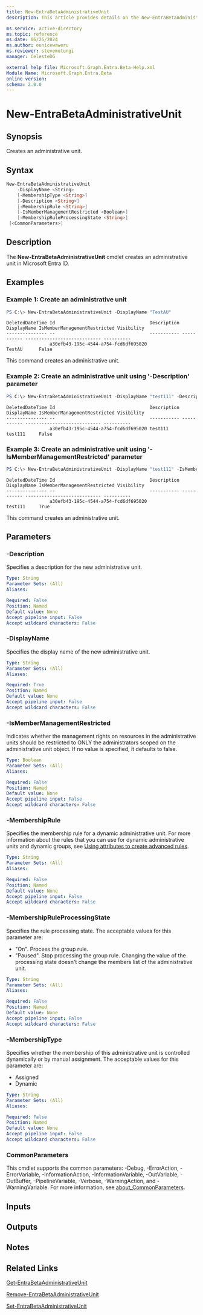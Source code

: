 ```yaml
---
title: New-EntraBetaAdministrativeUnit
description: This article provides details on the New-EntraBetaAdministrativeUnit command.

ms.service: active-directory
ms.topic: reference
ms.date: 06/26/2024
ms.author: eunicewaweru
ms.reviewer: stevemutungi
manager: CelesteDG

external help file: Microsoft.Graph.Entra.Beta-Help.xml
Module Name: Microsoft.Graph.Entra.Beta
online version:
schema: 2.0.0
---
```


# New-EntraBetaAdministrativeUnit

## Synopsis
Creates an administrative unit.

## Syntax

```powershell
New-EntraBetaAdministrativeUnit 
    -DisplayName <String>
    [-MembershipType <String>] 
    [-Description <String>] 
    [-MembershipRule <String>] 
    [-IsMemberManagementRestricted <Boolean>] 
    [-MembershipRuleProcessingState <String>]
 [<CommonParameters>]
```

## Description
The **New-EntraBetaAdministrativeUnit** cmdlet creates an administrative unit in Microsoft Entra ID.

## Examples

### Example 1: Create an administrative unit
```powershell
PS C:\> New-EntraBetaAdministrativeUnit -DisplayName "TestAU"
```

```output
DeletedDateTime Id                                   Description DisplayName IsMemberManagementRestricted Visibility
--------------- --                                   ----------- ----------- ---------------------------- ----------
                a30efb43-195c-4544-a754-fcd6df695020             TestAU      False
```

This command creates an administrative unit.

### Example 2: Create an administrative unit using '-Description' parameter
```powershell
PS C:\> New-EntraBetaAdministrativeUnit -DisplayName "test111" -Description "test111"
```

```output
DeletedDateTime Id                                   Description DisplayName IsMemberManagementRestricted Visibility
--------------- --                                   ----------- ----------- ---------------------------- ----------
                a30efb43-195c-4544-a754-fcd6df695020 test111     test111     False
```

### Example 3: Create an administrative unit using '-IsMemberManagementRestricted' parameter
```powershell
PS C:\> New-EntraBetaAdministrativeUnit -DisplayName "test111" -IsMemberManagementRestricted $true
```

```output
DeletedDateTime Id                                   Description DisplayName IsMemberManagementRestricted Visibility
--------------- --                                   ----------- ----------- ---------------------------- ----------
                a30efb43-195c-4544-a754-fcd6df695020             test111     True
```

This command creates an administrative unit.

## Parameters

### -Description
Specifies a description for the new administrative unit.

```yaml
Type: String
Parameter Sets: (All)
Aliases:

Required: False
Position: Named
Default value: None
Accept pipeline input: False
Accept wildcard characters: False
```

### -DisplayName
Specifies the display name of the new administrative unit.

```yaml
Type: String
Parameter Sets: (All)
Aliases:

Required: True
Position: Named
Default value: None
Accept pipeline input: False
Accept wildcard characters: False
```

### -IsMemberManagementRestricted
Indicates whether the management rights on resources in the administrative units should be restricted to ONLY the administrators scoped on the administrative unit object.
If no value is specified, it defaults to false.

```yaml
Type: Boolean
Parameter Sets: (All)
Aliases:

Required: False
Position: Named
Default value: None
Accept pipeline input: False
Accept wildcard characters: False
```

### -MembershipRule
Specifies the membership rule for a dynamic administrative unit.
For more information about the rules that you can use for dynamic administrative units and dynamic groups, see [Using attributes to create advanced rules](https://azure.microsoft.com/documentation/articles/active-directory-accessmanagement-groups-with-advanced-rules/).

```yaml
Type: String
Parameter Sets: (All)
Aliases:

Required: False
Position: Named
Default value: None
Accept pipeline input: False
Accept wildcard characters: False
```

### -MembershipRuleProcessingState
Specifies the rule processing state. The acceptable values for this parameter are:
- "On". Process the group rule.
- "Paused". Stop processing the group rule.
Changing the value of the processing state doesn't change the members list of the administrative unit.

```yaml
Type: String
Parameter Sets: (All)
Aliases:

Required: False
Position: Named
Default value: None
Accept pipeline input: False
Accept wildcard characters: False
```

### -MembershipType
Specifies whether the membership of this administrative unit is controlled dynamically or by manual assignment.
The acceptable values for this parameter are:
- Assigned
- Dynamic

```yaml
Type: String
Parameter Sets: (All)
Aliases:

Required: False
Position: Named
Default value: None
Accept pipeline input: False
Accept wildcard characters: False
```

### CommonParameters
This cmdlet supports the common parameters: -Debug, -ErrorAction, -ErrorVariable, -InformationAction, -InformationVariable, -OutVariable, -OutBuffer, -PipelineVariable, -Verbose, -WarningAction, and -WarningVariable. For more information, see [about_CommonParameters](https://go.microsoft.com/fwlink/?LinkID=113216).

## Inputs

## Outputs

## Notes

## Related Links

[Get-EntraBetaAdministrativeUnit](Get-EntraBetaAdministrativeUnit.md)

[Remove-EntraBetaAdministrativeUnit](Remove-EntraBetaAdministrativeUnit.md)

[Set-EntraBetaAdministrativeUnit](Set-EntraBetaAdministrativeUnit.md)
